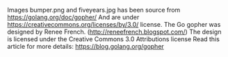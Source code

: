 Images bumper.png and fiveyears.jpg has been source from https://golang.org/doc/gopher/
And are under https://creativecommons.org/licenses/by/3.0/ license.
The Go gopher was designed by Renee French. (http://reneefrench.blogspot.com/)
The design is licensed under the Creative Commons 3.0 Attributions license
Read this article for more details: https://blog.golang.org/gopher
